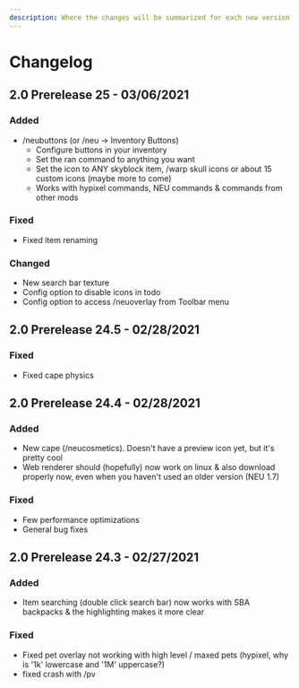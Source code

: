 ```yaml
---
description: Where the changes will be summarized for each new version.
---
```


# Changelog

## 2.0 Prerelease 25 - 03/06/2021

### Added

* /neubuttons \(or /neu -&gt; Inventory Buttons\)
  * Configure buttons in your inventory
  * Set the ran command to anything you want
  * Set the icon to ANY skyblock item, /warp skull icons or about 15 custom icons \(maybe more to come\)
  * Works with hypixel commands, NEU commands & commands from other mods

### Fixed

* Fixed item renaming

### Changed

* New search bar texture
* Config option to disable icons in todo
* Config option to access /neuoverlay from Toolbar menu

## 2.0 Prerelease 24.5 - 02/28/2021

### Fixed

* Fixed cape physics

## 2.0 Prerelease 24.4 - 02/28/2021

### Added

* New cape \(/neucosmetics\). Doesn't have a preview icon yet, but it's pretty cool
* Web renderer should \(hopefully\) now work on linux & also download properly now, even when you haven't used an older version \(NEU 1.7\)

### Fixed

* Few performance optimizations
* General bug fixes

## 2.0 Prerelease 24.3 - 02/27/2021

### Added

* Item searching \(double click search bar\) now works with SBA backpacks & the highlighting makes it more clear

### Fixed

* Fixed pet overlay not working with high level / maxed pets \(hypixel, why is '1k' lowercase and '1M' uppercase?\)
* fixed crash with /pv


